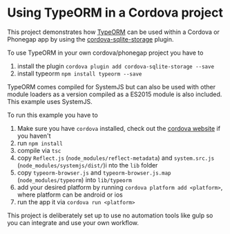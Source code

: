 # Using TypeORM in a Cordova project
This project demonstrates how [TypeORM](https://github.com/typeorm/typeorm) can be used within a Cordova or Phonegap app by using the [cordova-sqlite-storage](https://github.com/litehelpers/Cordova-sqlite-storage) plugin.

To use TypeORM in your own cordova/phonegap project you have to
1. install the plugin `cordova plugin add cordova-sqlite-storage --save`
2. install typeorm `npm install typeorm --save`

TypeORM comes compiled for SystemJS but can also be used with other module loaders as a version compiled as a ES2015 module is also included.
This example uses SystemJS.

To run this example you have to
1. Make sure you have `cordova` installed, check out the [cordova website](https://cordova.apache.org/#getstarted) if you haven't
2. run `npm install`
3. compile via `tsc`
4. copy `Reflect.js` (`node_modules/reflect-metadata`) and `system.src.js` (`node_modules/systemjs/dist/`)i nto the `lib` folder
5. copy `typeorm-browser.js` and `typeorm-browser.js.map` (`node_modules/typeorm`) into `lib/typeorm`
6. add your desired platform by running `cordova platform add <platform>`, where platform can be android or ios
7. run the app it via `cordova run <platform>`

This project is deliberately set up to use no automation tools like gulp so you can integrate and use your own workflow.
